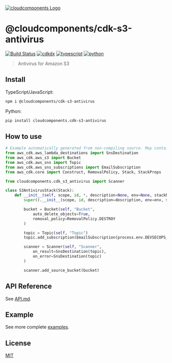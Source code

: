 [![cloudcomponents Logo](https://raw.githubusercontent.com/cloudcomponents/cdk-constructs/master/logo.png)](https://github.com/cloudcomponents/cdk-constructs)

# @cloudcomponents/cdk-s3-antivirus

[![Build Status](https://github.com/cloudcomponents/cdk-constructs/workflows/Build/badge.svg)](https://github.com/cloudcomponents/cdk-constructs/actions?query=workflow=Build)
[![cdkdx](https://img.shields.io/badge/buildtool-cdkdx-blue.svg)](https://github.com/hupe1980/cdkdx)
[![typescript](https://img.shields.io/badge/jsii-typescript-blueviolet.svg)](https://www.npmjs.com/package/@cloudcomponents/cdk-s3-antivirus)
[![python](https://img.shields.io/badge/jsii-python-blueviolet.svg)](https://pypi.org/project/cloudcomponents.cdk-s3-antivirus/)

> Antivirus for Amazon S3

## Install

TypeScript/JavaScript:

```bash
npm i @cloudcomponents/cdk-s3-antivirus
```

Python:

```bash
pip install cloudcomponents.cdk-s3-antivirus
```

## How to use

```python
# Example automatically generated from non-compiling source. May contain errors.
from aws_cdk.aws_lambda_destinations import SnsDestination
from aws_cdk.aws_s3 import Bucket
from aws_cdk.aws_sns import Topic
from aws_cdk.aws_sns_subscriptions import EmailSubscription
from aws_cdk.core import Construct, RemovalPolicy, Stack, StackProps

from cloudcomponents.cdk_s3_antivirus import Scanner

class S3AntivirusStack(Stack):
    def __init__(self, scope, id, *, description=None, env=None, stackName=None, tags=None, synthesizer=None, terminationProtection=None, analyticsReporting=None):
        super().__init__(scope, id, description=description, env=env, stackName=stackName, tags=tags, synthesizer=synthesizer, terminationProtection=terminationProtection, analyticsReporting=analyticsReporting)

        bucket = Bucket(self, "Bucket",
            auto_delete_objects=True,
            removal_policy=RemovalPolicy.DESTROY
        )

        topic = Topic(self, "Topic")
        topic.add_subscription(EmailSubscription(process.env.DEVSECOPS_TEAM_EMAIL))

        scanner = Scanner(self, "Scanner",
            on_result=SnsDestination(topic),
            on_error=SnsDestination(topic)
        )

        scanner.add_source_bucket(bucket)
```

## API Reference

See [API.md](https://github.com/cloudcomponents/cdk-constructs/tree/master/packages/cdk-s3-antivirus/API.md).

## Example

See more complete [examples](https://github.com/cloudcomponents/cdk-constructs/tree/master/examples).

## License

[MIT](https://github.com/cloudcomponents/cdk-constructs/tree/master/packages/cdk-s3-antivirus/LICENSE)
